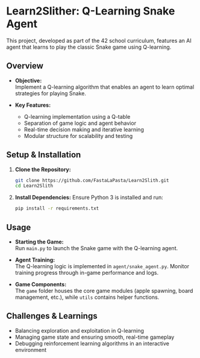 # Learn2Slither: Q-Learning Snake Agent

This project, developed as part of the 42 school curriculum, features an AI agent that learns to play the classic Snake game using Q-learning.

## Overview

- **Objective:**  
  Implement a Q-learning algorithm that enables an agent to learn optimal strategies for playing Snake.

- **Key Features:**  
  - Q-learning implementation using a Q-table  
  - Separation of game logic and agent behavior  
  - Real-time decision making and iterative learning  
  - Modular structure for scalability and testing


## Setup & Installation

1. **Clone the Repository:**
    ```bash
    git clone https://github.com/FastaLaPasta/Learn2Slith.git
    cd Learn2Slith
    ```

2. **Install Dependencies:**
    Ensure Python 3 is installed and run:
    ```bash
    pip install -r requirements.txt
    ```

## Usage

- **Starting the Game:**  
  Run `main.py` to launch the Snake game with the Q-learning agent.

- **Agent Training:**  
  The Q-learning logic is implemented in `agent/snake_agent.py`. Monitor training progress through in-game performance and logs.

- **Game Components:**  
  The `game` folder houses the core game modules (apple spawning, board management, etc.), while `utils` contains helper functions.

## Challenges & Learnings

- Balancing exploration and exploitation in Q-learning  
- Managing game state and ensuring smooth, real-time gameplay  
- Debugging reinforcement learning algorithms in an interactive environment
